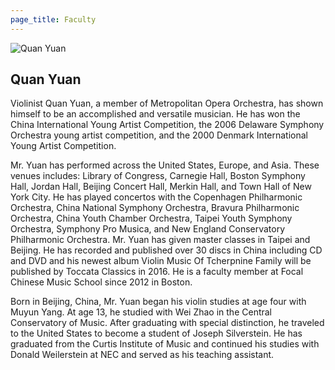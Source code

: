 ```yaml
---
page_title: Faculty
---
```


![Quan Yuan](/img/quan-yuan/png)

## Quan Yuan

Violinist Quan Yuan, a member of Metropolitan Opera Orchestra, has shown himself to be an accomplished and versatile musician. He has won the China International Young Artist Competition, the 2006 Delaware Symphony Orchestra young artist competition, and the 2000 Denmark International Young Artist Competition.

Mr. Yuan has performed across the United States, Europe, and Asia. These venues includes: Library of Congress, Carnegie Hall, Boston Symphony Hall, Jordan Hall, Beijing Concert Hall, Merkin Hall, and Town Hall of New York City. He has played concertos with the Copenhagen Philharmonic Orchestra, China National Symphony Orchestra, Bravura Philharmonic Orchestra, China Youth Chamber Orchestra, Taipei Youth Symphony Orchestra, Symphony Pro Musica, and New England Conservatory Philharmonic Orchestra. Mr. Yuan has given master classes in Taipei and Beijing. He has recorded and published over 30 discs in China including CD and DVD and his newest album Violin Music Of Tcherpnine Family will be published by Toccata Classics in 2016. He is a faculty member at Focal Chinese Music School since 2012 in Boston.

Born in Beijing, China, Mr. Yuan began his violin studies at age four with Muyun Yang. At age 13, he studied with Wei Zhao in the Central Conservatory of Music. After graduating with special distinction, he traveled to the United States to become a student of Joseph Silverstein. He has graduated from the Curtis Institute of Music and continued his studies with Donald Weilerstein at NEC and served as his teaching assistant.
